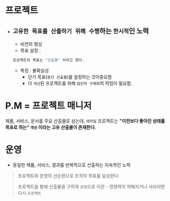 # 프로젝트

- `고유한 목표를 산출하기 위해 수행`하는 `한시적`인 노력
  -
  - 비전의 형성
  - 목표 설정 :
  ```py
  프로젝트의 목표는 "산출물" 이라고 한다.
  ```
  - 특징 : 불확실성
    - 단기 목표(`중간 산출물`)를 설정하는 것이중요함
    - 더 `개선`된 프로젝트를 위해 `점진적 구체화`의 작업이 필요함.

# P.M = 프로젝트 매니저

제품, 서비스, 문서를 주요 산출물로 삼는데, `애자일` 프로젝트는 **"이전보다 좋아진 상태를 목표로 하는" `개선` 이라는 고유 산출물이 존재한다.**

# 운영

- 동일한 제품, 서비스, 결과를 반복적으로 산출하는 지속적인 노력

> 프로젝트와 운영의 선순환으로 조직의 목표를 달성한다.
>
> 프로젝트를 통해 산출물을 구하여 `운영`으로 이관 - 영향력이 약해지거나 사라지면 다시 `프로젝트`
